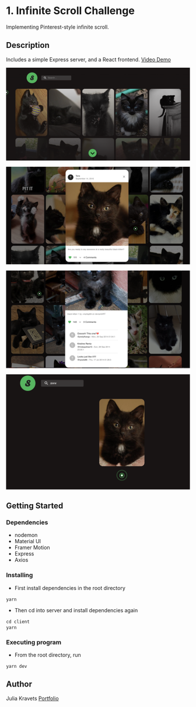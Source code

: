 # 1. Infinite Scroll Challenge

Implementing Pinterest-style infinite scroll.

## Description

Includes a simple Express server, and a React frontend.
[Video Demo](https://youtu.be/K8FRpNAqhB8)

![Top of page fade effect](public/TopPageFade.png?raw=true "top of page")

![open pin](public/OpenPin.png?raw=true "open pin")

![Expanded comments](public/ExpandedComments.png?raw=true "Expanded comments")

![Search](public/Search.png?raw=true "Search")

## Getting Started

### Dependencies

- nodemon
- Material UI
- Framer Motion
- Express
- Axios

### Installing

- First install dependencies in the root directory

```
yarn

```

- Then cd into server and install dependencies again

```
cd client
yarn
```

### Executing program

- From the root directory, run

```
yarn dev
```

## Author

Julia Kravets
[Portfolio](https://juliakravets.com/)
